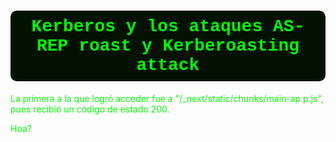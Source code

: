 <h1 style="
    color: #00ff00;
    background: #031200; 
    border-radius: 10px;
    border-radius: 10px; 
    padding: 10px;     
    font-family: 'Courier New';
    text-align: center; 
"> 
 Kerberos y los ataques AS-REP roast y Kerberoasting attack
</h1>


<p style="color: #00ff00;">La primera a la que logró acceder fue a "/_next/static/chunks/main-ap    p.js", pues recibió un código de estado 200.</p>

<p style="
    color: #00ff00;
">
Hoa?
</p>
